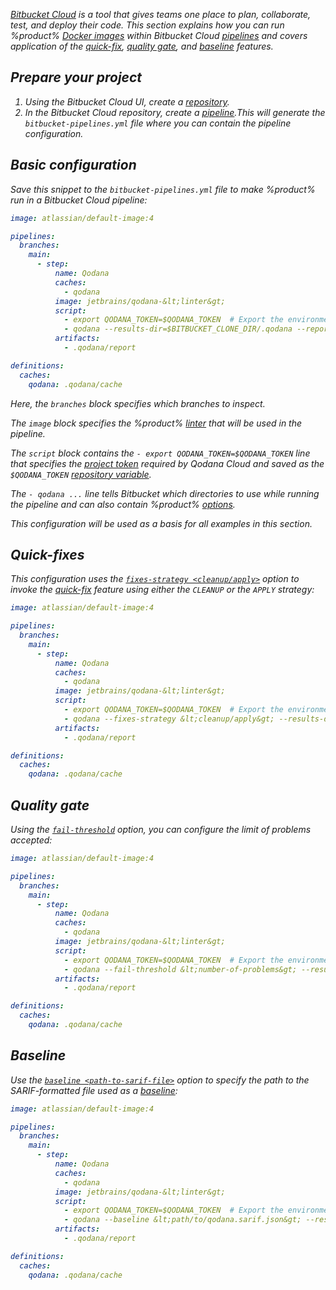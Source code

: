 [//]: # (title: Bitbucket Cloud)

<var name="repository" value="https://support.atlassian.com/bitbucket-cloud/docs/create-a-repository-in-bitbucket-cloud/"/>
<var name="pipeline" value="https://support.atlassian.com/bitbucket-cloud/docs/get-started-with-bitbucket-pipelines/"/>

[Bitbucket Cloud](https://support.atlassian.com/bitbucket-cloud/docs/get-started-with-bitbucket-cloud/) is a tool that
gives teams one place to plan, collaborate, test, and deploy their code. This
section explains how you can run %product% [Docker images](docker-images.md) within Bitbucket Cloud 
[pipelines](%pipeline%) and covers 
application of the [quick-fix](quick-fix.md), [quality gate](quality-gate.xml), and [baseline](baseline.xml) features.

## Prepare your project

1. Using the Bitbucket Cloud UI, create a [repository](%repository%).
2. In the Bitbucket Cloud repository, create a [pipeline](%pipeline%).This will generate the `bitbucket-pipelines.yml` file 
where you can contain the pipeline configuration.

## Basic configuration

Save this snippet to the `bitbucket-pipelines.yml` file to make %product% run in a Bitbucket Cloud pipeline:

```yaml
image: atlassian/default-image:4

pipelines:
  branches:
    main:
      - step:
          name: Qodana
          caches:
            - qodana
          image: jetbrains/qodana-&lt;linter&gt;
          script:
            - export QODANA_TOKEN=$QODANA_TOKEN  # Export the environment variable
            - qodana --results-dir=$BITBUCKET_CLONE_DIR/.qodana --report-dir=$BITBUCKET_CLONE_DIR/.qodana/report --cache-dir=$BITBUCKET_CLONE_DIR/.qodana/cache 
          artifacts:
            - .qodana/report

definitions:
  caches:
    qodana: .qodana/cache
```

Here, the `branches` block specifies which branches to inspect.

The `image` block specifies the %product% [linter](linters.md) that will be used in the pipeline.

The `script` block contains the `- export QODANA_TOKEN=$QODANA_TOKEN` line that specifies the 
[project token](project-token.md) required by Qodana Cloud and saved as the `$QODANA_TOKEN` 
[repository variable](https://support.atlassian.com/bitbucket-cloud/docs/use-multiple-ssh-keys-in-your-pipeline/).

The `- qodana ...` line tells Bitbucket which directories to use while running the pipeline and can also contain 
%product% [options](docker-image-configuration.xml).

This configuration will be used as a basis for all examples in this section. 

## Quick-fixes

This configuration uses the 
[`fixes-strategy <cleanup/apply>`](docker-image-configuration.xml#docker-config-reference-quick-fix) option to invoke 
the [quick-fix](quick-fix.md) feature using either the `CLEANUP` or the `APPLY` strategy:

```yaml
image: atlassian/default-image:4

pipelines:
  branches:
    main:
      - step:
          name: Qodana
          caches:
            - qodana
          image: jetbrains/qodana-&lt;linter&gt;
          script:
            - export QODANA_TOKEN=$QODANA_TOKEN  # Export the environment variable
            - qodana --fixes-strategy &lt;cleanup/apply&gt; --results-dir=$BITBUCKET_CLONE_DIR/.qodana --report-dir=$BITBUCKET_CLONE_DIR/.qodana/report --cache-dir=$BITBUCKET_CLONE_DIR/.qodana/cache
          artifacts:
            - .qodana/report

definitions:
  caches:
    qodana: .qodana/cache
```

## Quality gate

Using the [`fail-threshold`](docker-image-configuration.xml#docker-config-reference-quality-gate) option, you can 
configure the limit of problems accepted:  

```yaml
image: atlassian/default-image:4

pipelines:
  branches:
    main:
      - step:
          name: Qodana
          caches:
            - qodana
          image: jetbrains/qodana-&lt;linter&gt;
          script:
            - export QODANA_TOKEN=$QODANA_TOKEN  # Export the environment variable
            - qodana --fail-threshold &lt;number-of-problems&gt; --results-dir=$BITBUCKET_CLONE_DIR/.qodana --report-dir=$BITBUCKET_CLONE_DIR/.qodana/report --cache-dir=$BITBUCKET_CLONE_DIR/.qodana/cache
          artifacts:
            - .qodana/report

definitions:
  caches:
    qodana: .qodana/cache
```

## Baseline

Use the [`baseline <path-to-sarif-file>`](docker-image-configuration.xml#docker-config-reference-baseline) option to 
specify the path to the SARIF-formatted file used as a [baseline](baseline.xml):

```yaml
image: atlassian/default-image:4

pipelines:
  branches:
    main:
      - step:
          name: Qodana
          caches:
            - qodana
          image: jetbrains/qodana-&lt;linter&gt;
          script:
            - export QODANA_TOKEN=$QODANA_TOKEN  # Export the environment variable
            - qodana --baseline &lt;path/to/qodana.sarif.json&gt; --results-dir=$BITBUCKET_CLONE_DIR/.qodana --report-dir=$BITBUCKET_CLONE_DIR/.qodana/report --cache-dir=$BITBUCKET_CLONE_DIR/.qodana/cache
          artifacts:
            - .qodana/report

definitions:
  caches:
    qodana: .qodana/cache
```